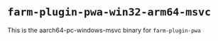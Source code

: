 # `farm-plugin-pwa-win32-arm64-msvc`

This is the aarch64-pc-windows-msvc binary for `farm-plugin-pwa`
